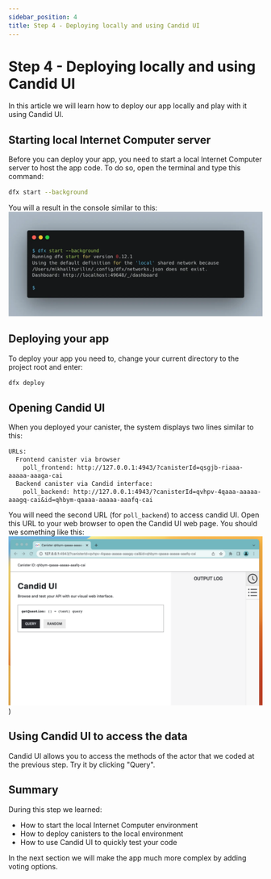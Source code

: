 ```yaml
---
sidebar_position: 4
title: Step 4 - Deploying locally and using Candid UI
---
```


# Step 4 - Deploying locally and using Candid UI

In this article we will learn how to deploy our app locally and play with it using Candid UI.

## Starting local Internet Computer server

Before you can deploy your app, you need to start a local Internet Computer server to host the app code. To do so, open
the terminal and type this command:

```bash
dfx start --background
```

You will a result in the console similar to this:
![dfx start screenshot](./_attachments/dfx_start.webp)

## Deploying your app

To deploy your app you need to, change your current directory to the project root and enter:

```bash
dfx deploy
```

## Opening Candid UI

When you deployed your canister, the system displays two lines similar to this:

```shell
URLs:
  Frontend canister via browser
    poll_frontend: http://127.0.0.1:4943/?canisterId=qsgjb-riaaa-aaaaa-aaaga-cai
  Backend canister via Candid interface:
    poll_backend: http://127.0.0.1:4943/?canisterId=qvhpv-4qaaa-aaaaa-aaagq-cai&id=qhbym-qaaaa-aaaaa-aaafq-cai
```

You will need the second URL (for `poll_backend`) to access candid UI. Open this URL to your web browser to open the
Candid UI web page. You should we something like this:
![Candid UI screenshot](./_attachments/get_question_candid.png))

## Using Candid UI to access the data

Candid UI allows you to access the methods of the actor that we coded at the previous step. Try it by clicking "Query".

## Summary

During this step we learned:

- How to start the local Internet Computer environment
- How to deploy canisters to the local environment
- How to use Candid UI to quickly test your code

In the next section we will make the app much more complex by adding voting options.